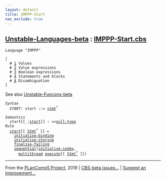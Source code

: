 ```yaml
---
layout: default
title: IMPPP-Start
nav_exclude: true
---
```


[Unstable-Languages-beta] : [IMPPP-Start.cbs]
-----------------------------

<div class="highlighter-rouge"><pre class="highlight"><code><i class="keyword">Language</i> <span id="Language_IMPPP">"IMPPP"</span></code></pre></div>
<div class="highlighter-rouge"><pre class="highlight"><code>[
  # <a href="../IMPPP-1/index.html#SectionNumber_1">1</a> Values
  # <a href="../IMPPP-2/index.html#SectionNumber_2">2</a> Value expressions
  # <a href="../IMPPP-3/index.html#SectionNumber_3">3</a> Boolean expressions
  # <a href="../IMPPP-4/index.html#SectionNumber_4">4</a> Statements and blocks
  # <a href="../IMPPP-Disambiguation/index.html#SectionNumber_A">A</a> Disambiguation
]</code></pre></div>


 
See also [Unstable-Funcons-beta]


<div class="highlighter-rouge"><pre class="highlight"><code><i class="keyword">Syntax</i>
  <i class="keyword"></i><i class="var"><i class="var"><span id="VariableStem_START">START</span></i>:</i> <span class="syn-name"><span id="SyntaxName_start">start</span></span> ::= <span class="syn-name"><a href="../IMPPP-4/index.html#SyntaxName_stmt">stmt</a></span><sup class="sup">*</sup></code></pre></div>

<div class="highlighter-rouge"><pre class="highlight"><code><i class="keyword">Semantics</i>
  <i class="sem-name"><span id="SemanticsName_start">start</span></i>[[_:<span class="syn-name"><a href="#SyntaxName_start">start</a></span>]] : =><span class="name"><a href="../../../../../Funcons-beta/Values/Primitive/Null/index.html#Name_null-type">null-type</a></span>
<i class="keyword">Rule</i>
  <i class="sem-name"><a href="#SemanticsName_start">start</a></i>[[ <span id="Variable75_Stmt*"><i class="var"><a href="../IMPPP-4/index.html#VariableStem_Stmt">Stmt</a><sup class="sup">*</sup></i></span> ]] = 
    <span class="name"><a href="../../../../../Funcons-beta/Computations/Normal/Binding/index.html#Name_initialise-binding">initialise-binding</a></span> 
    <span class="name"><a href="../../../../../Funcons-beta/Computations/Normal/Storing/index.html#Name_initialise-storing">initialise-storing</a></span>
    <span class="name"><a href="../../../../../Funcons-beta/Computations/Abnormal/Failing/index.html#Name_finalise-failing">finalise-failing</a></span>
    <span class="name"><a href="../../../../../Funcons-beta/Computations/Normal/Flowing/index.html#Name_sequential">sequential</a></span>(<span class="name"><a href="../../../../../Unstable-Funcons-beta/Unstable-Computations/Normal/Indexing/index.html#Name_initialise-index">initialise-index</a></span>,
      <span class="name"><a href="../../../../../Unstable-Funcons-beta/Unstable-Computations/Threads/Multithreading/index.html#Name_multithread">multithread</a></span> <i class="sem-name"><a href="../IMPPP-4/index.html#SemanticsName_execute">execute</a></i>[[ <a href="#Variable75_Stmt*"><i class="var">Stmt<sup class="sup">*</sup></i></a> ]])</code></pre></div>



____

From the [PLanCompS Project], 2019 | [CBS-beta issues...] | [Suggest an improvement...]

[IMPPP-Start.cbs]: IMPPP-Start.cbs 
  "CBS SOURCE FILE"
[Funcons-beta]: /CBS-beta/docs/Funcons-beta
 "FUNCONS-BETA"
[Unstable-Funcons-beta]: /CBS-beta/docs/Unstable-Funcons-beta
  "UNSTABLE-FUNCONS-BETA"
[Languages-beta]: /CBS-beta/docs/Languages-beta
  "LANGUAGES-BETA"
[Unstable-Languages-beta]: /CBS-beta/docs/Unstable-Languages-beta
  "UNSTABLE-LANGUAGES-BETA"
[CBS-beta]: /CBS-beta "CBS-BETA"
[PLanCompS Project]: http://plancomps.org
  "PROGRAMMING LANGUAGE COMPONENTS AND SPECIFICATIONS PROJECT HOME PAGE"
[CBS-beta issues...]: https://github.com/plancomps/plancomps.github.io/issues
  "CBS-BETA ISSUE REPORTS ON GITHUB"
[Suggest an improvement...]: mailto:plancomps@gmail.com?Subject=CBS-beta%20-%20comment&Body=Re%3A%20CBS-beta%20specification%20at%20IMPPP/IMPPP-Start/IMPPP-Start.cbs%0A%0AComment/Query/Issue/Suggestion%3A%0A%0A%0ASignature%3A%0A 
  "GENERATE AN EMAIL TEMPLATE"
